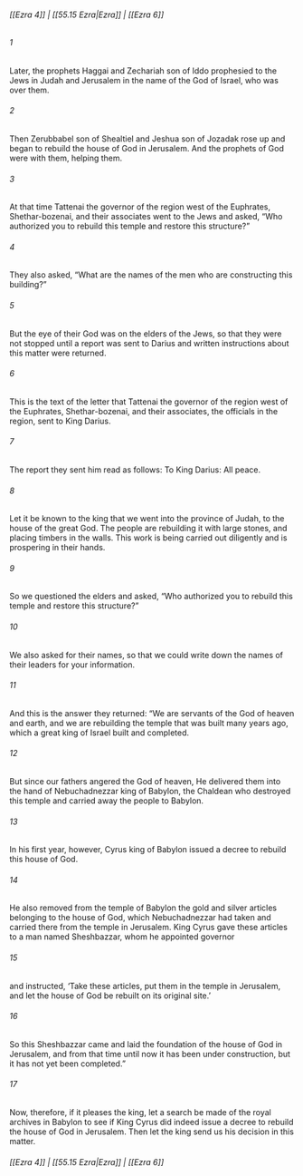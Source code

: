 
###### [[Ezra 4]] | [[55.15 Ezra|Ezra]] | [[Ezra 6]]

###### 1
Later, the prophets Haggai and Zechariah son of Iddo prophesied to the Jews in Judah and Jerusalem in the name of the God of Israel, who was over them.
###### 2
Then Zerubbabel son of Shealtiel and Jeshua son of Jozadak rose up and began to rebuild the house of God in Jerusalem. And the prophets of God were with them, helping them.
###### 3
At that time Tattenai the governor of the region west of the Euphrates, Shethar-bozenai, and their associates went to the Jews and asked, “Who authorized you to rebuild this temple and restore this structure?”
###### 4
They also asked, “What are the names of the men who are constructing this building?”
###### 5
But the eye of their God was on the elders of the Jews, so that they were not stopped until a report was sent to Darius and written instructions about this matter were returned.
###### 6
This is the text of the letter that Tattenai the governor of the region west of the Euphrates, Shethar-bozenai, and their associates, the officials in the region, sent to King Darius.
###### 7
The report they sent him read as follows: To King Darius: All peace.
###### 8
Let it be known to the king that we went into the province of Judah, to the house of the great God. The people are rebuilding it with large stones, and placing timbers in the walls. This work is being carried out diligently and is prospering in their hands.
###### 9
So we questioned the elders and asked, “Who authorized you to rebuild this temple and restore this structure?”
###### 10
We also asked for their names, so that we could write down the names of their leaders for your information.
###### 11
And this is the answer they returned: “We are servants of the God of heaven and earth, and we are rebuilding the temple that was built many years ago, which a great king of Israel built and completed.
###### 12
But since our fathers angered the God of heaven, He delivered them into the hand of Nebuchadnezzar king of Babylon, the Chaldean who destroyed this temple and carried away the people to Babylon.
###### 13
In his first year, however, Cyrus king of Babylon issued a decree to rebuild this house of God.
###### 14
He also removed from the temple of Babylon the gold and silver articles belonging to the house of God, which Nebuchadnezzar had taken and carried there from the temple in Jerusalem. King Cyrus gave these articles to a man named Sheshbazzar, whom he appointed governor
###### 15
and instructed, ‘Take these articles, put them in the temple in Jerusalem, and let the house of God be rebuilt on its original site.’
###### 16
So this Sheshbazzar came and laid the foundation of the house of God in Jerusalem, and from that time until now it has been under construction, but it has not yet been completed.”
###### 17
Now, therefore, if it pleases the king, let a search be made of the royal archives in Babylon to see if King Cyrus did indeed issue a decree to rebuild the house of God in Jerusalem. Then let the king send us his decision in this matter.

###### [[Ezra 4]] | [[55.15 Ezra|Ezra]] | [[Ezra 6]]
